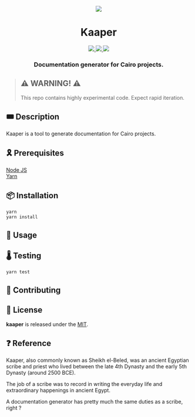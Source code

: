 <p align="center">
    <img src="resources/img/logo.png">
</p>
<div align="center">
  <h1 align="center">Kaaper</h1>
  <p align="center">
    <a href="https://discord.gg/onlydust">
        <img src="https://img.shields.io/badge/Discord-6666FF?style=for-the-badge&logo=discord&logoColor=white">
    </a>
    <a href="https://twitter.com/intent/follow?screen_name=onlydust_xyz">
        <img src="https://img.shields.io/badge/Twitter-1DA1F2?style=for-the-badge&logo=twitter&logoColor=white">
    </a>
    <a href="https://contributions.onlydust.xyz/">
        <img src="https://img.shields.io/badge/Contribute-6A1B9A?style=for-the-badge&logo=notion&logoColor=white">
    </a>
  </p>
  
  <h3 align="center">Documentation generator for Cairo projects.</h3>
</div>

> ## ⚠️ WARNING! ⚠️
>
> This repo contains highly experimental code.
> Expect rapid iteration.

## 🎟️ Description

Kaaper is a tool to generate documentation for Cairo projects.

## 🎗️ Prerequisites
[Node JS](https://nodejs.org/)  
[Yarn](https://classic.yarnpkg.com/lang/en/docs/install/)


## 📦 Installation
```
yarn
yarn install
```

## 🔬 Usage


## 🌡️ Testing
```
yarn test
```

## 🫶 Contributing

## 📄 License

**kaaper** is released under the [MIT](LICENSE).

## ❓ Reference 

Kaaper, also commonly known as Sheikh el-Beled, was an ancient Egyptian scribe and priest who lived between the late 4th Dynasty and the early 5th Dynasty (around 2500 BCE).

The job of a scribe was to record in writing the everyday life and extraordinary happenings in ancient Egypt.

A documentation generator has pretty much the same duties as a scribe, right ?